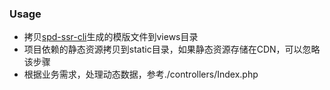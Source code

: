 ### Usage
  - 拷贝[spd-ssr-cli](https://github.com/supaide/spd-ssr-cli)生成的模版文件到views目录
  - 项目依赖的静态资源拷贝到static目录，如果静态资源存储在CDN，可以忽略该步骤
  - 根据业务需求，处理动态数据，参考./controllers/Index.php

